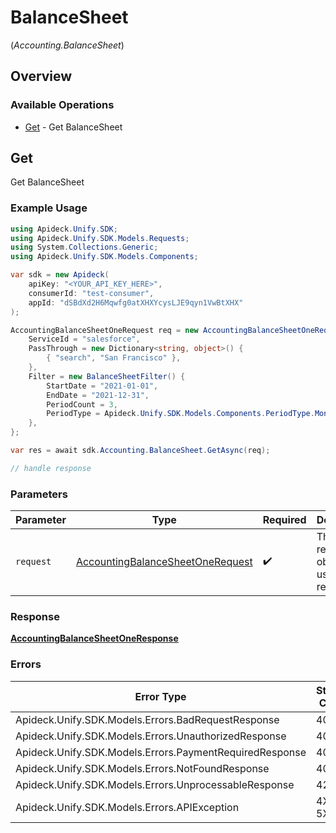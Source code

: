 # BalanceSheet
(*Accounting.BalanceSheet*)

## Overview

### Available Operations

* [Get](#get) - Get BalanceSheet

## Get

Get BalanceSheet

### Example Usage

```csharp
using Apideck.Unify.SDK;
using Apideck.Unify.SDK.Models.Requests;
using System.Collections.Generic;
using Apideck.Unify.SDK.Models.Components;

var sdk = new Apideck(
    apiKey: "<YOUR_API_KEY_HERE>",
    consumerId: "test-consumer",
    appId: "dSBdXd2H6Mqwfg0atXHXYcysLJE9qyn1VwBtXHX"
);

AccountingBalanceSheetOneRequest req = new AccountingBalanceSheetOneRequest() {
    ServiceId = "salesforce",
    PassThrough = new Dictionary<string, object>() {
        { "search", "San Francisco" },
    },
    Filter = new BalanceSheetFilter() {
        StartDate = "2021-01-01",
        EndDate = "2021-12-31",
        PeriodCount = 3,
        PeriodType = Apideck.Unify.SDK.Models.Components.PeriodType.Month,
    },
};

var res = await sdk.Accounting.BalanceSheet.GetAsync(req);

// handle response
```

### Parameters

| Parameter                                                                                     | Type                                                                                          | Required                                                                                      | Description                                                                                   |
| --------------------------------------------------------------------------------------------- | --------------------------------------------------------------------------------------------- | --------------------------------------------------------------------------------------------- | --------------------------------------------------------------------------------------------- |
| `request`                                                                                     | [AccountingBalanceSheetOneRequest](../../Models/Requests/AccountingBalanceSheetOneRequest.md) | :heavy_check_mark:                                                                            | The request object to use for the request.                                                    |

### Response

**[AccountingBalanceSheetOneResponse](../../Models/Requests/AccountingBalanceSheetOneResponse.md)**

### Errors

| Error Type                                              | Status Code                                             | Content Type                                            |
| ------------------------------------------------------- | ------------------------------------------------------- | ------------------------------------------------------- |
| Apideck.Unify.SDK.Models.Errors.BadRequestResponse      | 400                                                     | application/json                                        |
| Apideck.Unify.SDK.Models.Errors.UnauthorizedResponse    | 401                                                     | application/json                                        |
| Apideck.Unify.SDK.Models.Errors.PaymentRequiredResponse | 402                                                     | application/json                                        |
| Apideck.Unify.SDK.Models.Errors.NotFoundResponse        | 404                                                     | application/json                                        |
| Apideck.Unify.SDK.Models.Errors.UnprocessableResponse   | 422                                                     | application/json                                        |
| Apideck.Unify.SDK.Models.Errors.APIException            | 4XX, 5XX                                                | \*/\*                                                   |